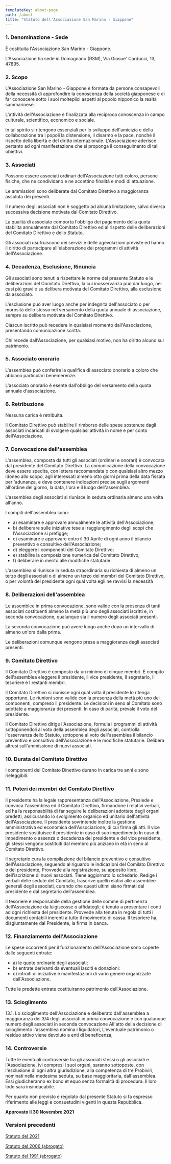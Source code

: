 ```yaml
---
templateKey: about-page
path: /about
title: "Statuto dell'Associazione San Marino - Giappone"
---
```


### 1. Denominazione - Sede
È costituita l'Associazione San Marino - Giappone.

 L'Associazione ha sede in Domagnano (RSM), Via Giosue' Carducci, 13, 47895.

### 2. Scopo
L'Associazione San Marino - Giappone è formata da persone consapevoli della necessità di approfondire la conoscenza della società giapponese e di far conoscere sotto i suoi molteplici aspetti al popolo nipponico la realtà sammarinese.

L'attività dell'Associazione è finalizzata alla reciproca conoscenza in campo culturale, scientifico, economico e sociale.

In tal spirito si ritengono essenziali per lo sviluppo dell'amicizia e della collaborazione tra i popoli la distensione, il disarmo e la pace, nonché il rispetto della libertà e del diritto internazionale. 
L'Associazione aderisce pertanto ad ogni manifestazione che si proponga il conseguimento di tali obiettivi.


### 3. Associati
Possono essere associati ordinari dell'Associazione tutti coloro, persone fisiche, che ne condividano e ne accettino finalità e modi di attuazione.

Le ammissioni sono deliberate dal Comitato Direttivo a maggioranza assoluta dei presenti.

Il numero degli associati non è soggetto ad alcuna limitazione, salvo diversa successiva decisione motivata dal Comitato Direttivo.

La qualità di associato comporta l'obbligo dei pagamento della quota stabilita annualmente dal Comitato Direttivo ed al rispetto delle deliberazioni del Comitato Direttivo e dello Statuto.

Gli associati usufruiscono dei servizi e delle agevolazioni previste ed hanno il diritto di partecipare all'elaborazione dei programmi di attività dell'Associazione.

### 4. Decadenza, Esclusione, Rinuncia
Gli associati sono tenuti a rispettare le norme del presente Statuto e le
deliberazioni del Comitato Direttivo, la cui inosservanza può dar luogo, nei casi più
gravi e su delibera motivata del Comitato Direttivo, alla esclusione da associato.

L'esclusione può aver luogo anche per indegnità dell'associato o per morosità
dello stesso nel versamento della quota annuale di associazione, sempre su
delibera motivata del Comitato Direttivo.

Ciascun iscritto può recedere in qualsiasi momento dall'Associazione,
presentando comunicazione scritta.

Chi recede dall'Associazione, per qualsiasi motivo, non ha diritto alcuno sul
patrimonio.

### 5. Associato onorario
L'assemblea può conferire la qualifica di associato onorario a coloro che abbiano particolari benemerenze.

L'associato onorario è esente dall'obbligo del versamento della quota annuale d'associazione.

### 6. Retribuzione
Nessuna carica è retribuita. 

Il Comitato Direttivo può stabilire il rimborso delle spese sostenute dagli associati incaricati di svolgere qualsiasi attività in
nome e per conto dell'Associazione.

### 7. Convocazione dell'assemblea
L'assemblea, composta da tutti gli associati (ordinari e onorari) è convocata dal presidente del Comitato Direttivo. La comunicazione della convocazione deve essere spedita, con lettera raccomandata o con qualsiasi altro mezzo idoneo allo scopo, agli interessati almeno otto giorni prima della data fissata per 'adunanza, e deve contenere indicazioni precise sugli argomenti all'ordine del giorno, la data, l'ora e il luogo dell'assemblea.

L'assemblea degli associati si riunisce in seduta ordinaria almeno una volta
all'anno. 

I compiti dell'assemblea sono:

- a) esaminare e approvare annualmente le attività dell'Associazione;
- b) deliberare sulle iniziative tese al raggiungimento degli scopi che l'Associazione si prefigge;
- c) esaminare e approvare entro il 30 Aprile di ogni anno il bilancio preventivo e consultivo dell'Associazione;
- d) eleggere i componenti del Comitato Direttivo;
- e) stabilire la composizione numerica del Comitato Direttivo;
- f) deliberare in merito alle modifiche statutarie.

L'assemblea si riunisce in seduta straordinaria su richiesta di almeno un
terzo degli associati o di almeno un terzo dei membri del Comitato Direttivo,
o per volontà del presidente ogni qual volta egli ne ravvisi la necessità
### 8. Deliberazioni dell'assemblea
Le assemblee in prima convocazione, sono valide con la presenza di tanti
associati costituenti almeno la metà più uno degli associati iscritti e, in
seconda convocazione, qualunque sia il numero degli associati presenti. 

La seconda convocazione può avere luogo anche dopo un intervallo di almeno
un'ora dalla prima.

Le deliberazioni comunque vengono prese a maggioranza degli associati
presenti.

### 9. Comitato Direttivo
Il Comitato Direttivo è composto da un minimo di cinque membri. 
È compito dell'assemblea eleggere il presidente, il vice presidente, Il segretario, Il
tesoriere e I restanti membri.

Il Comitato Direttivo si riunisce ogni qual volta il presidente lo ritenga
opportuno.
Le riunioni sono valide con la presenza della metà più uno dei componenti,
compreso il presidente.
Le decisioni in seno al Comitato sono adottate a maggioranza dei presenti.
In caso di parità, prevale il voto del presidente.

Il Comitato Direttivo dirige l'Associazione, formula i programmi di attività
sottoponendoli al voto della assemblea degli associati, controlla l'osservanza
dello Statuto, sottopone al voto dell'assemblea il bilancio preventivo e
consultivo dell'Associazione e le modifiche statutarie. Delibera altresi
sull'ammissione di nuovi associati.

### 10. Durata del Comitato Direttivo

I componenti del Comitato Dinettivo durano in carica tre anni e sono
rieleggibili.

### 11. Poteri dei membri del Comitato Direttivo
Il presidente ha la legale rappresentanza dell'Associazione, Presiede e
convoca l'assemblea ed il Comitato Direttivo, firmandone i relativi verbali, ed
ha la responsabilità di far seguire le deliberazioni adottate dagli organi
predetti, assicurando lo svolgimento organico ed unitario dell'attività
dell'Associazione.
Il presidente sovrintende inoltre la gestione amministrativa ed economica
dell'Associazione, di cui firma gli atti.
Il vice presidente sostituisce il presidente in caso di suo impedimento
In caso di impedimento o assenza o decadenza del presidente e del vice
presidente, gli stessi vengono sostituiti dal membro più anziano in età in
seno al Comitato Direttivo.

Il segretario cura la compilazione del bilancio preventivo e consultivo
dell'Associazione, seguendo al riguardo le indicazioni del Comilato Direttivo
e del presidente,
Provvede alla registrazione, su apposito libro, dell'iscrizione di nuovi
associati.
Tiene aggiornato lo schedario, Redige i verbali delle sedute del Comitato,
trascrive quelli relativi alle assemblee generali degli associati, curando che
questi ultimi siano firmati dal presidente e dal segretario dell'assemblea.

Il tesoriere è responsabile della gestione delle somme di pertinenza
dell'Associazione da luigiscosse o affidategli; è tenuto a presentare i conti ad
ogni richiesta del presidente.
Provvede alla tenuta in regola di tutti i documenti contabili inerenti a tutto il
movimento di cassa.
Il tesoriere ha, disgiuntamente dal Presidente, la firma in banca.

### 12. Finanziamento dell'Associazione
Le spese occorrenti per il funzionamento dell'Associazione sono coperte
dalle seguenti entrate:
- a) le quote ordinarie degli associati;
- b) entrate derivanti da eventuali lasciti e donazioni:
- c) introiti di iniziative e manifestazioni di vario genere organizzate
dall'Associazione.

Tutte le predette entrate costituiranno patrimonio dell'Associazione.

### 13. Scioglimento
13.1. Lo scioglimento dell'Associazione e deliberato dall'assemblea a
maggioranza dei 3/4 degli associati in prima convocazione e con qualunque
numero degli associati in seconda convocazione
All'atto della decisione di scioglimento l'assemblea nomina i liquidatori,
L'eventuale patrimonio o residuo attivo viene devoluto a enti di beneficenza,

### 14. Controversie
Tutte le eventuali controversie tra gli associati stessi o gli associati e
l'Associazione, ivi compresi i suoi organi, saranno sottoposte, con
l'esclusione di ogni altra giurisdizione, alla competenza di tre Probiviri,
nominati nella medesima seduta, su base maggioritaria, dall'assemblea. Essi
giudicheranno ex bono et equo senza formalità di procedura. Il loro lodo
sara insindacabile.

Per quanto non previsto e regolato dal presente Statuto si fa espresso
riferimento alle leggi e consuetudini vigenti in questa Repubblica.

**Approvato il 30 Novembre 2021**

### Versioni precedenti

[Statuto del 2021](/pdf/2021_statuto.pdf)

[Statuto del 2006 (abrogato)](/pdf/2006_statuto.pdf)

[Statuto del 1991 (abrogato)](/pdf/1991_statuto.pdf)